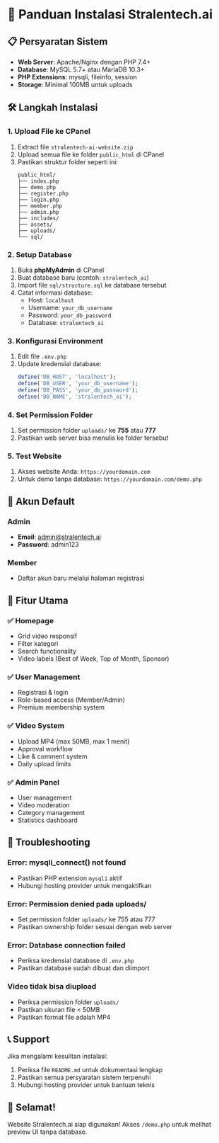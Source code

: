# 🚀 Panduan Instalasi Stralentech.ai

## 📋 Persyaratan Sistem
- **Web Server**: Apache/Nginx dengan PHP 7.4+
- **Database**: MySQL 5.7+ atau MariaDB 10.3+
- **PHP Extensions**: mysqli, fileinfo, session
- **Storage**: Minimal 100MB untuk uploads

## 🛠️ Langkah Instalasi

### 1. Upload File ke CPanel
1. Extract file `stralentech-ai-website.zip`
2. Upload semua file ke folder `public_html` di CPanel
3. Pastikan struktur folder seperti ini:
   ```
   public_html/
   ├── index.php
   ├── demo.php
   ├── register.php
   ├── login.php
   ├── member.php
   ├── admin.php
   ├── includes/
   ├── assets/
   ├── uploads/
   └── sql/
   ```

### 2. Setup Database
1. Buka **phpMyAdmin** di CPanel
2. Buat database baru (contoh: `stralentech_ai`)
3. Import file `sql/structure.sql` ke database tersebut
4. Catat informasi database:
   - Host: `localhost`
   - Username: `your_db_username`
   - Password: `your_db_password`
   - Database: `stralentech_ai`

### 3. Konfigurasi Environment
1. Edit file `.env.php`
2. Update kredensial database:
   ```php
   define('DB_HOST', 'localhost');
   define('DB_USER', 'your_db_username');
   define('DB_PASS', 'your_db_password');
   define('DB_NAME', 'stralentech_ai');
   ```

### 4. Set Permission Folder
1. Set permission folder `uploads/` ke **755** atau **777**
2. Pastikan web server bisa menulis ke folder tersebut

### 5. Test Website
1. Akses website Anda: `https://yourdomain.com`
2. Untuk demo tanpa database: `https://yourdomain.com/demo.php`

## 🔐 Akun Default

### Admin
- **Email**: admin@stralentech.ai
- **Password**: admin123

### Member
- Daftar akun baru melalui halaman registrasi

## 🎯 Fitur Utama

### ✅ Homepage
- Grid video responsif
- Filter kategori
- Search functionality
- Video labels (Best of Week, Top of Month, Sponsor)

### ✅ User Management
- Registrasi & login
- Role-based access (Member/Admin)
- Premium membership system

### ✅ Video System
- Upload MP4 (max 50MB, max 1 menit)
- Approval workflow
- Like & comment system
- Daily upload limits

### ✅ Admin Panel
- User management
- Video moderation
- Category management
- Statistics dashboard

## 🔧 Troubleshooting

### Error: mysqli_connect() not found
- Pastikan PHP extension `mysqli` aktif
- Hubungi hosting provider untuk mengaktifkan

### Error: Permission denied pada uploads/
- Set permission folder `uploads/` ke 755 atau 777
- Pastikan ownership folder sesuai dengan web server

### Error: Database connection failed
- Periksa kredensial database di `.env.php`
- Pastikan database sudah dibuat dan diimport

### Video tidak bisa diupload
- Periksa permission folder `uploads/`
- Pastikan ukuran file < 50MB
- Pastikan format file adalah MP4

## 📞 Support

Jika mengalami kesulitan instalasi:
1. Periksa file `README.md` untuk dokumentasi lengkap
2. Pastikan semua persyaratan sistem terpenuhi
3. Hubungi hosting provider untuk bantuan teknis

## 🎉 Selamat!

Website Stralentech.ai siap digunakan! 
Akses `/demo.php` untuk melihat preview UI tanpa database.
